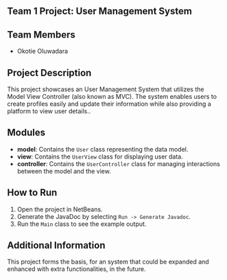 ## Team 1 Project: User Management System

## Team Members
- Okotie Oluwadara 

## Project Description
This project showcases an User Management System that utilizes the Model View Controller (also known as MVC). The system enables users to create profiles easily and update their information while also providing a platform to view user details..

## Modules
- **model**: Contains the `User` class representing the data model.
- **view**: Contains the `UserView` class for displaying user data.
- **controller**: Contains the `UserController` class for managing interactions between the model and the view.

## How to Run
1. Open the project in NetBeans.
2. Generate the JavaDoc by selecting `Run -> Generate Javadoc`.
3. Run the `Main` class to see the example output.

## Additional Information
This project forms the basis, for an system that could be expanded and enhanced with extra functionalities, in the future.
